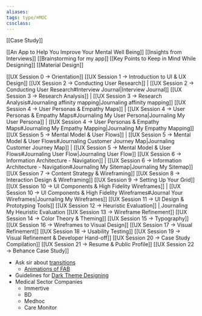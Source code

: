 ```yaml
---
aliases:
tags: type/⌘MOC 
cssclass:
---
```


[[Case Study]]

[[An App to Help You Improve Your Mental Well Being]]
[[Insights from Interviews]]
[[Brainstorming for my app]]
[[Key Points to Keep in Mind While Designing]]
[[Material Design]]

[[UX Session 0 → Orientation]]
[[UX Session 1 → Introduction to UI & UX Design]]
[[UX Session 2 → Conducting User Research]] | [[UX Session 2 → Conducting User Research#Interview Journal|Interview Journal]]
[[UX Session 3 → Research Analysis]] | [[UX Session 3 → Research Analysis#Journaling affinity mapping|Journaling affinity mapping]]
[[UX Session 4 → User Personas & Empathy Maps]] | [[UX Session 4 → User Personas & Empathy Maps#Journaling My User Persona|Journaling My User Persona]] | [[UX Session 4 → User Personas & Empathy Maps#Journaling My Empathy Mapping|Journaling My Empathy Mapping]]
[[UX Session 5 → Mental Model & User Flows]] | [[UX Session 5 → Mental Model & User Flows#Journaling Customer Journey Map|Journaling Customer Journey Map]] | [[UX Session 5 → Mental Model & User Flows#Journaling User Flow|Journaling User Flow]]
[[UX Session 6 → Information Architecture - Navigation]] | [[UX Session 6 → Information Architecture - Navigation#Journaling My Sitemap|Journaling My Sitemap]]
[[UX Session 7 → Content Strategy & Wireframing]]
[[UX Session 8 → Interaction Design & Wireframing]]
[[UX Session 9 → Setting Up Your Grid]]
[[UX Session 10 → UI Components & High Fidelity Wireframes]] | [[UX Session 10 → UI Components & High Fidelity Wireframes#Journal Your Wireframes|Journaling My Wireframes]]
[[UX Session 11 → UI Design & Prototyping Tools]]
[[UX Session 12 → Heuristic Evaluation]] | Journaling My Heuristic Evaluation
[[UX Session 13 → Wireframe Refinement]]
[[UX Session 14 → Color Theory & Theming]]
[[UX Session 15 → Typography]]
[[UX Session 16 → Wireframes to Visual Design]]
[[UX Session 17 → Visual Refinement]]
[[UX Session 18 → Usability Testing]]
[[UX Session 19 → Visual Refinement & Developer Hand-off]]
[[UX Session 20 → Case Study Compilation]]
[[UX Session 21 → Resume & Public Profile]]
[[UX Session 22 → Behance Case Study]]

- Ask sir about [transitions](https://m3.material.io/styles/motion/transitions/transition-patterns)
	- [Animations of FAB](https://m3.material.io/components/floating-action-button/guidelines#3ad4a846-ac87-4884-b9b0-97efceea2e41)
- Guidelines for [Dark Theme Designing](https://m2.material.io/design/color/dark-theme.html)
- Medical Sector Companies 
	- Immertive
	- BD
	- Medhoc
	- Care Monitor